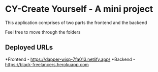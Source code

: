 # CY-Create Yourself - A mini project
This application comprises of two parts the frontend and the backend

Feel free to move through the folders 

## Deployed URLs
*Frontend - https://dapper-wisp-7fa013.netlify.app/
*Backend - https://black-freelancers.herokuapp.com



